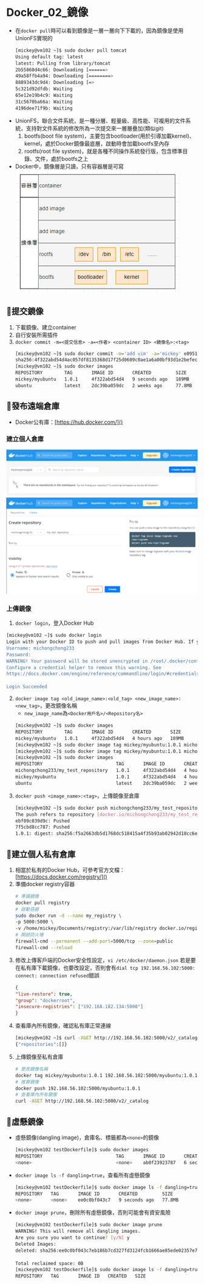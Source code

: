 # Docker_02_鏡像
- 在`docker pull`時可以看到鏡像是一層一層向下下載的，因為鏡像是使用UnionFS實現的
	```bash
	[mickey@vm102 ~]$ sudo docker pull tomcat
	Using default tag: latest
	latest: Pulling from library/tomcat
	2b55860d4c66: Downloading [======>                                            ]  3.742MB/30.43MB
	49a58ffb4a94: Downloading [========>                                          ]   3.05MB/16.99MB
	8889343dc9d4: Downloading [=>                                                 ]  4.307MB/192.1MB
	5c321d92dfdb: Waiting
	65e12e19b4c9: Waiting
	31c5670ba66a: Waiting
	4196dee71f9b: Waiting
	```
- UnionFS，聯合文件系統，是一種分層、輕量級、高性能、可複用的文件系統，支持對文件系統的修改所為一次提交來一層層疊加(類似git)
	1. bootfs(boot file system)，主要包含bootloader(用於引導加載kernel)、kernel，處於Docker鏡像最底層，啟動時會加載bootfs至內存
	2. rootfs(root file system)，就是各種不同操作系統發行版，包含標準目錄、文件，處於bootfs之上
- Docker中，鏡像層是只讀，只有容器層是可寫
	![Docker_02_鏡像_01_鏡像分層簡易架構圖](https://github.com/MickeyHuang233/CodingStudyNote/blob/main/04_%E9%9B%B2%E7%AB%AF%E6%8A%80%E8%A1%93/01_%E5%AE%B9%E5%99%A8%E6%8A%80%E8%A1%93/%F0%9F%90%B3Docker/images/Docker_02_%E9%8F%A1%E5%83%8F_01_%E9%8F%A1%E5%83%8F%E5%88%86%E5%B1%A4%E7%B0%A1%E6%98%93%E6%9E%B6%E6%A7%8B%E5%9C%96.png?raw=true)

## 🐳提交鏡像
1. 下載鏡像、建立container
2. 自行安裝所需插件
3. `docker commit -m=<提交信息> -a=<作者> <container ID> <鏡像名>:<tag>`
	```bash
	[mickey@vm102 ~]$ sudo docker commit -m='add vim' -a='mickey' e09516cd89f7 mickey/myubuntu:1.0.1
	sha256:4f322abd54d4ac057df8135368d17f25d0609c0ae1a6a00bf93d1e2befecd659
	[mickey@vm102 ~]$ sudo docker images
	REPOSITORY        TAG       IMAGE ID       CREATED         SIZE
	mickey/myubuntu   1.0.1     4f322abd54d4   9 seconds ago   189MB
	ubuntu            latest    2dc39ba059dc   2 weeks ago     77.8MB
	```

## 🐳發布遠端倉庫
- Docker公有庫：[https://hub.docker.com/]()

### 建立個人倉庫
![Docker_02_鏡像_02_建立個人倉庫](https://github.com/MickeyHuang233/CodingStudyNote/blob/main/04_%E9%9B%B2%E7%AB%AF%E6%8A%80%E8%A1%93/01_%E5%AE%B9%E5%99%A8%E6%8A%80%E8%A1%93/%F0%9F%90%B3Docker/images/Docker_02_%E9%8F%A1%E5%83%8F_02_%E5%BB%BA%E7%AB%8B%E5%80%8B%E4%BA%BA%E5%80%89%E5%BA%AB.png?raw=true)
![Docker_02_鏡像_03_建立個人倉庫](https://github.com/MickeyHuang233/CodingStudyNote/blob/main/04_%E9%9B%B2%E7%AB%AF%E6%8A%80%E8%A1%93/01_%E5%AE%B9%E5%99%A8%E6%8A%80%E8%A1%93/%F0%9F%90%B3Docker/images/Docker_02_%E9%8F%A1%E5%83%8F_03_%E5%BB%BA%E7%AB%8B%E5%80%8B%E4%BA%BA%E5%80%89%E5%BA%AB.png?raw=true)

### 上傳鏡像
1. `docker login`，登入Docker Hub
```bash
[mickey@vm102 ~]$ sudo docker login
Login with your Docker ID to push and pull images from Docker Hub. If you don't have a Docker ID, head over to https://hub.docker.com to create one.
Username: michongchong233
Password:
WARNING! Your password will be stored unencrypted in /root/.docker/config.json.
Configure a credential helper to remove this warning. See
https://docs.docker.com/engine/reference/commandline/login/#credentials-store

Login Succeeded
```
2. `docker image tag <old_image_name>:<old_tag> <new_image_name>:<new_tag>`，更改鏡像名稱
	- `new_image_name`為`<Docker用戶名>/<Repository名>`
	```bash
	[mickey@vm102 ~]$ sudo docker images
	REPOSITORY        TAG       IMAGE ID       CREATED       SIZE
	mickey/myubuntu   1.0.1     4f322abd54d4   4 hours ago   189MB
	[mickey@vm102 ~]$ sudo docker image tag mickey/myubuntu:1.0.1 michong/myubuntu:1.0.1
	[mickey@vm102 ~]$ sudo docker image tag mickey/myubuntu:1.0.1 michongchong233/my_test_repository:1.0.1
	[mickey@vm102 ~]$ sudo docker images
	REPOSITORY                           TAG       IMAGE ID       CREATED       SIZE
	michongchong233/my_test_repository   1.0.1     4f322abd54d4   4 hours ago   189MB
	mickey/myubuntu                      1.0.1     4f322abd54d4   4 hours ago   189MB
	ubuntu                               latest    2dc39ba059dc   2 weeks ago   77.8MB
	```
3. `docker push <image_name>:<tag>`，上傳鏡像至倉庫
	```bash
	[mickey@vm102 ~]$ sudo docker push michongchong233/my_test_repository:1.0.1
	The push refers to repository [docker.io/michongchong233/my_test_repository]
	ebf09c039d9c: Pushed
	7f5cbd8cc787: Pushed
	1.0.1: digest: sha256:f5a2663db5d1768dc518415a4f35b93ab02942d18cc6e0c2f0f8dc63f0def2d3 size: 741
	```

## 🐳建立個人私有倉庫
1. 相當於私有的Docker Hub，可參考官方文檔：[https://docs.docker.com/registry/]()
2. 準備docker registry容器
	```bash
	# 準備鏡像
	docker pull registry
	# 啟動容器
	sudo docker run -d --name my_registry \
	-p 5000:5000 \
	-v /home/mickey/Documents/registry:/var/lib/registry docker.io/registry
	# 開啟防火墻
	firewall-cmd --permanent --add-port=5000/tcp --zone=public
	firewall-cmd --reload
	```
3. 修改上傳客戶端的Docker安全性設定，`vi /etc/docker/daemon.json`
	若是要在私有庫下載鏡像，也要改設定，否則會有`dial tcp 192.168.56.102:5000: connect: connection refused`錯誤
	```json
	{
	"live-restore": true,
	"group": "dockerroot",
	"insecure-registries": ["192.168.182.134:5000"]
	}
	```
4. 查看庫內所有鏡像，確認私有庫正常連線
	```bash
	[mickey@vm102 ~]$ curl -XGET http://192.168.56.102:5000/v2/_catalog
	{"repositories":[]}
	```
5. 上傳鏡像至私有倉庫
	```bash
	# 更改鏡像名稱
	docker tag mickey/myubuntu:1.0.1 192.168.56.102:5000/myubuntu:1.0.1
	# 推算鏡像
	docker push 192.168.56.102:5000/myubuntu:1.0.1
	# 查看庫內所有鏡像
	curl -XGET http://192.168.56.102:5000/v2/_catalog
	```

## 🐳虛懸鏡像
- 虛懸鏡像(dangling image)，倉庫名、標籤都為`<none>`的鏡像
	```bash
	[mickey@vm102 testDockerfile]$ sudo docker images
	REPOSITORY                           TAG       IMAGE ID       CREATED         SIZE
	<none>                               <none>    ab0f23923787   6 seconds ago   77.8MB
	```
- `docker image ls -f dangling=true`，查看所有虛懸鏡像
	```bash
	[mickey@vm102 testDockerfile]$ sudo docker image ls -f dangling=true
	REPOSITORY   TAG       IMAGE ID       CREATED         SIZE
	<none>       <none>    ee0c0bf043c7   9 seconds ago   77.8MB
	```
- `docker image prune`，刪除所有虛懸鏡像，否則可能會有資安風險
	```bash
	[mickey@vm102 testDockerfile]$ sudo docker image prune
	WARNING! This will remove all dangling images.
	Are you sure you want to continue? [y/N] y
	Deleted Images:
	deleted: sha256:ee0c0bf043c7eb186b7cd327fd3124fcb1666ae85ede02357e7c5ceef4de4820
	
	Total reclaimed space: 0B
	[mickey@vm102 testDockerfile]$ sudo docker image ls -f dangling=true
	REPOSITORY   TAG       IMAGE ID   CREATED   SIZE
	```